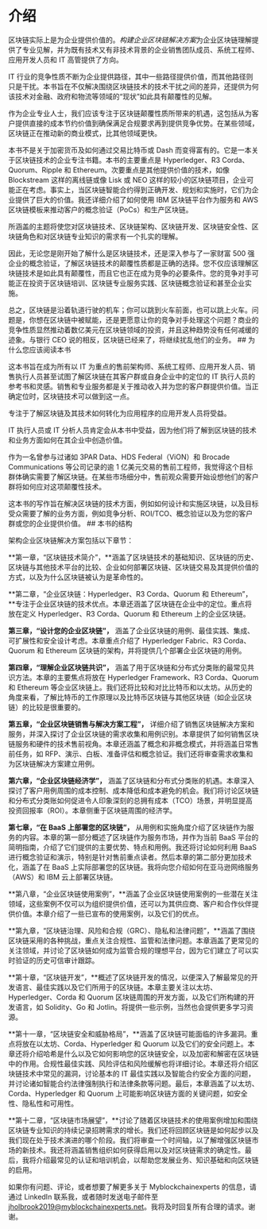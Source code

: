 # 介绍

区块链实际上是为企业提供价值的。*构建企业区块链解决方案*为企业区块链理解提供了专业见解，并为既有技术又有非技术背景的企业销售团队成员、系统工程师、应用开发人员和 IT 高管提供了方向。

IT 行业的竞争性质不断为企业提供路径，其中一些路径提供价值，而其他路径则只是干扰。本书旨在不仅解决围绕区块链技术的技术干扰之间的差异，还提供为何该技术对金融、政府和物流等领域的“现状”如此具有颠覆性的见解。

作为企业专业人士，我们应该专注于区块链颠覆性质所带来的机遇，这包括从为客户提供直接的成本节约价值到确保满足合规要求再到提供竞争优势。在某些领域，区块链正在推动新的商业模式，比其他领域更快。

本书不是关于加密货币及如何通过交易比特币或 Dash 而变得富有的。它是一本关于区块链技术的企业专注书籍。本书的主要重点是 Hyperledger、R3 Corda、Quorum、Ripple 和 Ethereum。次要重点是其他提供价值的技术，如像 Blockstream 这样的离线链或像 Lisk 或 NEO 这样的较小的区块链项目，企业可能正在考虑。事实上，当区块链智能合约得到正确开发、规划和实施时，它们为企业提供了巨大的价值。我还详细介绍了如何使用 IBM 区块链平台作为服务和 AWS 区块链模板来推动客户的概念验证（PoCs）和生产区块链。

所涵盖的主题将使您对区块链技术、区块链架构、区块链开发、区块链安全性、区块链角色和对区块链专业知识的需求有一个扎实的理解。

因此，无论您是刚开始了解什么是区块链技术，还是深入参与了一家财富 500 强企业的概念验证，了解区块链技术的颠覆性质都是正确的选择。您不仅应该理解区块链技术是如此具有颠覆性，而且它也正在成为竞争的必要条件。您的竞争对手可能正在投资于区块链培训、区块链专业服务实践、区块链概念验证和甚至企业实施。

总之，区块链是沿着轨道行驶的机车；你可以跳到火车前面，也可以跳上火车。问题是，你想在区块链中被赋能，还是更愿意让你的竞争对手处理这个问题？商业的竞争性质显然推动着数亿美元在区块链领域的投资，并且这种趋势没有任何减缓的迹象。与银行 CEO 说的相反，区块链已经来了，将继续扰乱他们的业务。  ## 为什么您应该阅读本书

这本书旨在成为所有以 IT 为重点的售前架构师、系统工程师、应用开发人员、销售执行人员甚至试图了解区块链在其客户群或自身企业中的定位的 IT 执行人员的参考书和灵感。销售和专业服务都是关于推动收入并为您的客户群提供价值。当正确定位时，区块链技术可以做到这一点。

专注于了解区块链及其技术如何转化为应用程序的应用开发人员将受益。

IT 执行人员或 IT 分析人员肯定会从本书中受益，因为他们将了解到区块链的技术和业务方面如何在其企业中创造价值。

作为一名曾参与过诸如 3PAR Data、HDS Federal（ViON）和 Brocade Communications 等公司记录的逾 1 亿美元交易的售前工程师，我觉得这个目标群体确实需要了解区块链。在某些市场细分中，售前观众需要开始设想他们的客户群将如何应对这项颠覆性技术。

这本书的写作旨在解决区块链的技术方面，例如如何设计和实施区块链，以及目标受众需要了解的业务方面，例如竞争分析、ROI/TCO、概念验证以及为您的客户群或您的企业提供价值。  ## 本书的结构

架构企业区块链解决方案包括以下章节：

**第一章，“区块链技术简介”，**涵盖了区块链技术的基础知识、区块链的历史、区块链与其他技术平台的比较、企业如何部署区块链、区块链交易及其提供价值的方式，以及为什么区块链被认为是革命性的。

**第二章，“企业区块链：Hyperledger、R3 Corda、Quorum 和 Ethereum”，**专注于企业区块链的技术优点。本章还涵盖了区块链在企业中的定位。重点将放在定义 Hyperledger、R3 Corda、Quorum 和 Ethereum 上的企业区块链。

**第三章，“设计您的企业区块链”，** 涵盖了企业区块链的用例、最佳实践、集成、可扩展性和安全设计考虑。本章重点介绍了 Hyperledger Fabric、R3 Corda、Quorum 和 Ethereum 区块链的架构，并将提供几个部署企业区块链的用例。

**第四章，“理解企业区块链共识”，** 涵盖了用于区块链和分布式分类账的最常见共识方法。本章的主要焦点将放在 Hyperledger Framework、R3 Corda、Quorum 和 Ethereum 等企业区块链上。我们还将比较和对比比特币和以太坊。从历史的角度来看，了解比特币的工作原理以及比特币区块链与其他区块链（如企业区块链）的比较是很重要的。

**第五章，“企业区块链销售与解决方案工程”，** 详细介绍了销售区块链解决方案和服务，并深入探讨了企业区块链的需求收集和用例识别。本章提供了如何销售区块链服务和硬件的技术售前视角。本章还涵盖了概念和非概念模式，并将涵盖日常售前任务，如 RFP、演示、白板、准备评估和概念验证。我们还将审查需求收集和为区块链解决方案建立用例。

**第六章，“企业区块链经济学”，** 涵盖了区块链和分布式分类账的机遇。本章深入探讨了客户用例周围的成本控制、成本降低和成本避免的机会。我们将讨论区块链和分布式分类账如何促进令人印象深刻的总拥有成本（TCO）场景，并明显提高投资回报率（ROI）。本章侧重于区块链周围的经济学。

**第七章，“在 BaaS 上部署您的区块链”，** 从用例和实施角度介绍了区块链作为服务的内容。本章的第一部分概述了区块链作为服务市场，并作为当前 BaaS 平台的简明指南，介绍了它们提供的主要优势、特点和用例。我还将讨论如何利用 BaaS 进行概念验证和演示，特别是针对售前重点读者。然后本章的第二部分更加技术化，涵盖了在 BaaS 上实际部署您的区块链。我将向您介绍如何在亚马逊网络服务（AWS）和 IBM 云上部署区块链。

**第八章，“企业区块链使用案例”，**涵盖了企业区块链使用案例的一些潜在关注领域，这些案例不仅可以为组织提供价值，还可以为其供应商、客户和合作伙伴提供价值。本章介绍了一些已宣布的使用案例，以及它们的优点。

**第九章，“区块链治理、风险和合规（GRC）、隐私和法律问题”，**涵盖了围绕区块链采用的各种挑战，重点关注合规性、监管和法律问题。本章涵盖了更常见的关注领域，并讨论了区块链如何成为监管合规的理想平台，因为它们建立了可以实时验证的历史可信审计跟踪。

**第十章，“区块链开发”，**概述了区块链开发的情况，以便深入了解最常见的开发语言、最佳实践以及它们所用于的区块链。本章主要关注以太坊、Hyperledger、Corda 和 Quorum 区块链周围的开发方面，以及它们所构建的开发语言，如 Solidity、Go 和 Jotlin。将提供一些示例，当然也会提供更多学习资源。

**第十一章，“区块链安全和威胁格局”，**涵盖了区块链可能面临的许多漏洞。重点将放在以太坊、Corda、Hyperledger 和 Quorum 以及它们的安全问题上。本章还将介绍哈希是什么以及它如何影响您的区块链安全，以及加密和解密在区块链中的作用。合规性最佳实践、风险评估和风险缓解也将详细讨论。本章还将介绍区块链技术中常见的漏洞，讨论基本的 IT 最佳实践以及智能合约安全方面的问题，并讨论诸如智能合约法律强制执行和法律条款等问题。最后，本章涵盖了以太坊、Corda、Hyperledger 和 Quorum 上可能影响区块链方面的关键问题，如安全性、隐私性和可用性。

**第十二章，“区块链市场展望”，**讨论了随着区块链技术的使用案例增加和围绕区块链专业知识的持续记录招聘需求的增长。我们还将回顾区块链是如何起步以及我们现在处于技术演进的哪个阶段。我们将审查一个时间轴，以了解增强区块链市场的新技术。我还将涵盖销售组织如何获得启用以及对区块链需求的确定性。最后，我将介绍最常见的认证和培训机会，以帮助您发展业务、知识基础和向区块链的启用。

如果你有问题、评论，或者想要了解更多关于 Myblockchainexperts 的信息，请通过 LinkedIn 联系我，或者随时发送电子邮件至 jholbrook2019@myblockchainexperts.net。我将及时回复所有合理的请求。谢谢。
